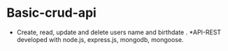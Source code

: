 # Basic-crud-api

* Create, read, update and delete users name and birthdate .
*API-REST developed with node.js, express.js, mongodb, mongoose.
